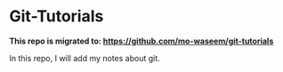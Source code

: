 # Git-Tutorials

**This repo is migrated to: https://github.com/mo-waseem/git-tutorials**

In this repo, I will add my notes about git.
